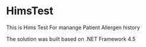 # HimsTest
This is Hims Test
For manange Patient Allergen history


The solution was built based on .NET Framework 4.5
